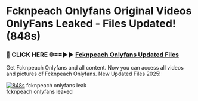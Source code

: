 # Fcknpeach Onlyfans Original Videos 0nlyFans Leaked - Files Updated! (848s)

<h3>🔴 CLICK HERE 🌐==►► <a href="https://tinyurl.com/ms9xzufz" rel="nofollow">Fcknpeach Onlyfans Updated Files</a></h3>

Get Fcknpeach Onlyfans and all content. Now you can access all videos and pictures of Fcknpeach Onlyfans. New Updated Files 2025!

[![848s](https://i.imgur.com/PQ7UWWw.gif)](https://tinyurl.com/ms9xzufz)
fcknpeach onlyfans leak<br>
fcknpeach onlyfans leaked